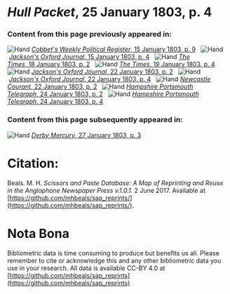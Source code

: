 # *Hull Packet*, 25 January 1803, p. 4  
  
### Content from this page previously appeared in:  
![Hand](http://scissorsandpaste.net/wp-content/uploads/2017/06/smallhandpointer.png) [*Cobbet's Weekly Political Register*, 15 January 1803, p. 9](https://mhbeals.github.io/sap_html/Cobbet's-Weekly-Political-Register/Cobbet's-Weekly-Political-Register-15-January-1803-p-9)  
![Hand](http://scissorsandpaste.net/wp-content/uploads/2017/06/smallhandpointer.png) [*Jackson's Oxford Journal*, 15 January 1803, p. 4](https://mhbeals.github.io/sap_html/Jackson's-Oxford-Journal/Jackson's-Oxford-Journal-15-January-1803-p-4)  
![Hand](http://scissorsandpaste.net/wp-content/uploads/2017/06/smallhandpointer.png) [*The Times*, 18 January 1803, p. 2](https://mhbeals.github.io/sap_html/The-Times/The-Times-18-January-1803-p-2)  
![Hand](http://scissorsandpaste.net/wp-content/uploads/2017/06/smallhandpointer.png) [*The Times*, 19 January 1803, p. 4](https://mhbeals.github.io/sap_html/The-Times/The-Times-19-January-1803-p-4)  
![Hand](http://scissorsandpaste.net/wp-content/uploads/2017/06/smallhandpointer.png) [*Jackson's Oxford Journal*, 22 January 1803, p. 2](https://mhbeals.github.io/sap_html/Jackson's-Oxford-Journal/Jackson's-Oxford-Journal-22-January-1803-p-2)  
![Hand](http://scissorsandpaste.net/wp-content/uploads/2017/06/smallhandpointer.png) [*Jackson's Oxford Journal*, 22 January 1803, p. 4](https://mhbeals.github.io/sap_html/Jackson's-Oxford-Journal/Jackson's-Oxford-Journal-22-January-1803-p-4)  
![Hand](http://scissorsandpaste.net/wp-content/uploads/2017/06/smallhandpointer.png) [*Newcastle Courant*, 22 January 1803, p. 2](https://mhbeals.github.io/sap_html/Newcastle-Courant/Newcastle-Courant-22-January-1803-p-2)  
![Hand](http://scissorsandpaste.net/wp-content/uploads/2017/06/smallhandpointer.png) [*Hampshire Portsmouth Telegraph*, 24 January 1803, p. 2](https://mhbeals.github.io/sap_html/Hampshire-Portsmouth-Telegraph/Hampshire-Portsmouth-Telegraph-24-January-1803-p-2)  
![Hand](http://scissorsandpaste.net/wp-content/uploads/2017/06/smallhandpointer.png) [*Hampshire Portsmouth Telegraph*, 24 January 1803, p. 4](https://mhbeals.github.io/sap_html/Hampshire-Portsmouth-Telegraph/Hampshire-Portsmouth-Telegraph-24-January-1803-p-4)  
  
### Content from this page subsequently appeared in:  
![Hand](http://scissorsandpaste.net/wp-content/uploads/2017/06/smallhandpointer.png) [*Derby Mercury*, 27 January 1803, p. 3](https://mhbeals.github.io/sap_html/Derby-Mercury/Derby-Mercury-27-January-1803-p-3)  


# Citation: 

Beals. M. H. *Scissors and Paste Database: A Map of Reprinting and Reuse in the Anglophone Newspaper Press v.1.0.1.* 2 June 2017. Available at [https://github.com/mhbeals/sap_reprints/](https://github.com/mhbeals/sap_reprints/). 

# Nota Bona

Bibliometric data is time consuming to produce but benefits us all. Please remember to cite or acknowledge this and any other bibliometric data you use in your research. All data is available CC-BY 4.0 at [https://github.com/mhbeals/sap_reprints](https://github.com/mhbeals/sap_reprints)